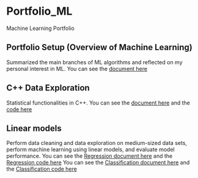 # Portfolio_ML
Machine Learning Portfolio

## Portfolio Setup (Overview of Machine Learning)
Summarized the main branches of ML algorithms and reflected on my personal interest in ML.
You can see the [document here](Overview_of_ML.pdf)

## C++ Data Exploration
Statistical functionalities in C++.
You can see the [document here](Data_Exploration.docx) and the [code here](data_exploration.cpp)

## Linear models
Perform data cleaning and data exploration on medium-sized data sets, perform machine learning using linear models, and evaluate model performance.
You can see the [Regression document here](Regression.pdf) and the [Regression code here](Regression.Rmd)
You can see the [Classification document here](Classification.pdf) and the [Classification code here](Classification.Rmd)
